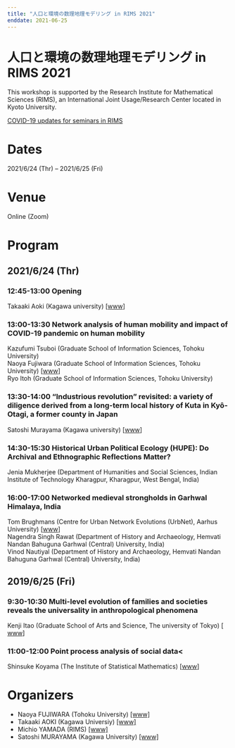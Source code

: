 ```yaml
---
title: "人口と環境の数理地理モデリング in RIMS 2021"
enddate: 2021-06-25
---
```


# 人口と環境の数理地理モデリング in RIMS 2021

This workshop is supported by the  Research  Institute  for  Mathematical  Sciences (RIMS), an  International Joint Usage/Research Center located in Kyoto University.

<a href="https://www.kurims.kyoto-u.ac.jp/kyoten/ja/covid-19.html" target="_blank">COVID-19 updates for seminars in RIMS</a>

# Dates 
2021/6/24 (Thr) – 2021/6/25 (Fri)

# Venue 
Online (Zoom)

# Program
## 2021/6/24 (Thr)

### 12:45-13:00 Opening
Takaaki Aoki (Kagawa university) [<a href="http://www.ed.kagawa-u.ac.jp/~aoki/">www</a>]

### 13:00-13:30 Network analysis of human mobility and impact of COVID-19 pandemic on human mobility

Kazufumi Tsuboi (Graduate School of Information Sciences, Tohoku University)<br> 
Naoya Fujiwara (Graduate School of Information Sciences, Tohoku University)  [<a href="https://www.is.tohoku.ac.jp/jp/laboratory/list_dept/c10.html">www</a>]<br>
Ryo Itoh (Graduate School of Information Sciences, Tohoku University)

### 13:30-14:00 “Industrious revolution” revisited: a variety of diligence derived from a long-term local history of Kuta in Kyô-Otagi, a former county in Japan


Satoshi Murayama  (Kagawa university) [<a href="https://researchmap.jp/read0188434/?lang=en">www</a>]

### 14:30-15:30 Historical Urban Political Ecology (HUPE): Do Archival and Ethnographic Reflections Matter?

Jenia Mukherjee (Department of Humanities and Social Sciences,
              Indian Institute of Technology Kharagpur,
              Kharagpur, West Bengal, India)


###  16:00-17:00 Networked medieval strongholds in Garhwal Himalaya, India
Tom Brughmans (Centre for Urban Network Evolutions (UrbNet), Aarhus University) [<a href="https://pure.au.dk/portal/en/persons/tom-brughmans(78c7314a-9485-4e14-b207-0e836aea5e01).html">www</a>]<br>
Nagendra Singh Rawat (Department of History and Archaeology, Hemvati Nandan Bahuguna Garhwal (Central) University, India)<br>
Vinod Nautiyal (Department of History and Archaeology, Hemvati Nandan Bahuguna Garhwal (Central) University, India)



## 2019/6/25 (Fri)

### 9:30-10:30 Multi-level evolution of families and societies reveals the universality in anthropological phenomena
Kenji Itao (Graduate School of Arts and Science, The university of Tokyo) [ <a href="http://chaos.c.u-tokyo.ac.jp/index_j.html">www</a>]

### 11:00-12:00 Point process analysis of social data<
Shinsuke Koyama (The Institute of Statistical Mathematics) [<a href="https://researchmap.jp/read0111335?lang=en">www</a>]

# Organizers
- Naoya FUJIWARA (Tohoku University) [[www]](https://www.is.tohoku.ac.jp/jp/laboratory/list_dept/c10.html)
- Takaaki AOKI (Kagawa Universiy) [[www]](http://www.ed.kagawa-u.ac.jp/~aoki/)
- Michio YAMADA (RIMS) [[www]](http://www.kurims.kyoto-u.ac.jp/en/list/YAMADA,%20Michio.html)
- Satoshi MURAYAMA (Kagawa University) [[www]](http://www.ed.kagawa-u.ac.jp/~aoki/)

